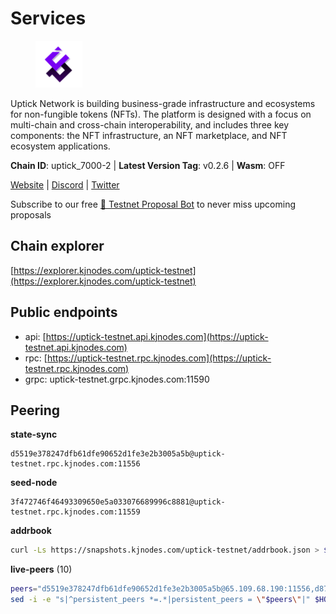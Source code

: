 # Services

<figure><img src="https://raw.githubusercontent.com/kj89/cosmos-images/main/logos/uptick.png" alt=""><figcaption></figcaption></figure>

Uptick Network is building business-grade infrastructure and  ecosystems for non-fungible tokens (NFTs). The platform is  designed with a focus on multi-chain and cross-chain interoperability,  and includes three key components: the NFT infrastructure, an NFT  marketplace, and NFT ecosystem applications.

**Chain ID**: uptick_7000-2 | **Latest Version Tag**: v0.2.6 | **Wasm**: OFF

[Website](https://uptick.network) | [Discord](https://discord.gg/UzeHS7fu5H) | [Twitter](https://twitter.com/uptickproject)



Subscribe to our free [🤖 Testnet Proposal Bot](https://t.me/kjnodes_testnet_proposal_bot) to never miss upcoming proposals


## Chain explorer
[https://explorer.kjnodes.com/uptick-testnet](https://explorer.kjnodes.com/uptick-testnet)

## Public endpoints

* api: [https://uptick-testnet.api.kjnodes.com](https://uptick-testnet.api.kjnodes.com)
* rpc: [https://uptick-testnet.rpc.kjnodes.com](https://uptick-testnet.rpc.kjnodes.com)
* grpc: uptick-testnet.grpc.kjnodes.com:11590

## Peering

**state-sync**

```text
d5519e378247dfb61dfe90652d1fe3e2b3005a5b@uptick-testnet.rpc.kjnodes.com:11556
```

**seed-node**

```text
3f472746f46493309650e5a033076689996c8881@uptick-testnet.rpc.kjnodes.com:11559
```

**addrbook**
```bash
curl -Ls https://snapshots.kjnodes.com/uptick-testnet/addrbook.json > $HOME/.uptickd/config/addrbook.json
```

**live-peers** (10)
```bash
peers="d5519e378247dfb61dfe90652d1fe3e2b3005a5b@65.109.68.190:11556,d8777278648d8fc93800692a8b96a7f104df4f9a@194.163.135.127:26656,af5262526a0800a29a0a7194e1488a9fa62d0005@195.3.223.208:26656,86f50af23369997882ca3988eabeba998b4f07cc@65.109.92.79:10656,5368bc0c12a7bfd9d69ba192b06f2be97d28e7ef@185.239.209.56:31656,b9d3fe835ded0b93c39befad43fb3c4964ae740f@91.195.101.100:26656,b483acbcae7ccd1244f588144245e9d1124c3de5@88.99.56.200:26666,6a775f6034f64827a6220de07b1ad344284bbf51@194.163.155.84:46656,d6aad702ecfed6c5e76e2f25dea6b921c3cd7857@154.12.242.252:31656,174a57a0d4b914b5a9823a5f3f47ae4b06d9809e@65.108.206.118:60956"
sed -i -e "s|^persistent_peers *=.*|persistent_peers = \"$peers\"|" $HOME/.uptickd/config/config.toml
```
